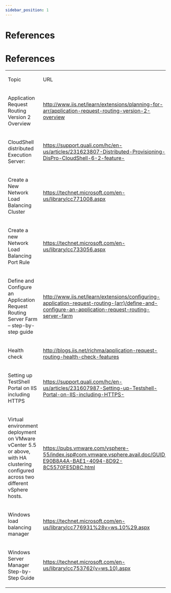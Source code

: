 ```yaml
---
sidebar_position: 1
---
```


# References

<div>
  <h1>References</h1>
  <table style={{ marginLeft: 0, marginRight: 'auto', width: '100%' }}>
    <tbody>
      <tr>
        <td className="_strong">
          <p className="TabletextHeader">Topic</p>
        </td>
        <td className="_strong">
          <p className="TabletextHeader">URL</p>
        </td>
      </tr>
      <tr>
        <td className="td">
          <p>Application Request Routing Version 2 Overview</p>
        </td>
        <td className="td">
          <p>
            <a href="http://www.iis.net/learn/extensions/planning-for-arr/application-request-routing-version-2-overview" className="Hyperlink" target="_blank" rel="noopener noreferrer">
              http://www.iis.net/learn/extensions/planning-for-arr/application-request-routing-version-2-overview
            </a>
          </p>
        </td>
      </tr>
      <tr>
        <td className="td">
          <p>CloudShell distributed Execution Server:</p>
        </td>
        <td className="td">
          <p>
            <a href="https://support.quali.com/hc/en-us/articles/231623807-Distributed-Provisioning-DisPro-CloudShell-6-2-feature-" className="Hyperlink" target="_blank" rel="noopener noreferrer">
              https://support.quali.com/hc/en-us/articles/231623807-Distributed-Provisioning-DisPro-CloudShell-6-2-feature-
            </a>
          </p>
        </td>
      </tr>
      <tr>
        <td className="td">
          <p>Create a New Network Load Balancing Cluster</p>
        </td>
        <td className="td">
          <p>
            <a href="https://technet.microsoft.com/en-us/library/cc771008.aspx" className="Hyperlink" target="_blank" rel="noopener noreferrer">
              https://technet.microsoft.com/en-us/library/cc771008.aspx
            </a>
          </p>
        </td>
      </tr>
      <tr>
        <td className="td">
          <p>Create a new Network Load Balancing Port Rule</p>
        </td>
        <td className="td">
          <p>
            <a href="https://technet.microsoft.com/en-us/library/cc733056.aspx" className="Hyperlink" target="_blank" rel="noopener noreferrer">
              https://technet.microsoft.com/en-us/library/cc733056.aspx
            </a>
          </p>
        </td>
      </tr>
      <tr>
        <td className="td">
          <p>Define and Configure an Application Request Routing Server Farm – step-by-step guide</p>
        </td>
        <td className="td">
          <p>
            <a href="http://www.iis.net/learn/extensions/configuring-application-request-routing-(arr)/define-and-configure-an-application-request-routing-server-farm" className="Hyperlink" target="_blank" rel="noopener noreferrer">
              http://www.iis.net/learn/extensions/configuring-application-request-routing-(arr)/define-and-configure-an-application-request-routing-server-farm
            </a>
          </p>
        </td>
      </tr>
      <tr>
        <td className="td">
          <p>Health check</p>
        </td>
        <td className="td">
          <p>
            <a href="http://blogs.iis.net/richma/application-request-routing-health-check-features" className="Hyperlink" target="_blank" rel="noopener noreferrer">
              http://blogs.iis.net/richma/application-request-routing-health-check-features
            </a>
          </p>
        </td>
      </tr>
      <tr>
        <td className="td">
          <p>Setting up TestShell Portal on IIS including HTTPS</p>
        </td>
        <td className="td">
          <p>
            <a href="https://support.quali.com/hc/en-us/articles/231607987-Setting-up-Testshell-Portal-on-IIS-including-HTTPS-" className="Hyperlink" target="_blank" rel="noopener noreferrer">
              https://support.quali.com/hc/en-us/articles/231607987-Setting-up-Testshell-Portal-on-IIS-including-HTTPS-
            </a>
          </p>
        </td>
      </tr>
      <tr>
        <td className="td">
          <p>Virtual environment deployment on VMware vCenter 5.5 or above, with HA clustering configured across two different vSphere hosts.</p>
        </td>
        <td className="td">
          <p>
            <a href="https://pubs.vmware.com/vsphere-55/index.jsp#com.vmware.vsphere.avail.doc/GUID-E90B8A4A-BAE1-4094-8D92-8C5570FE5D8C.html" className="Hyperlink" target="_blank" rel="noopener noreferrer">
              https://pubs.vmware.com/vsphere-55/index.jsp#com.vmware.vsphere.avail.doc/GUID-E90B8A4A-BAE1-4094-8D92-8C5570FE5D8C.html
            </a>
          </p>
        </td>
      </tr>
      <tr>
        <td className="td">
          <p>Windows load balancing manager</p>
        </td>
        <td className="td">
          <p>
            <a href="https://technet.microsoft.com/en-us/library/cc776931%28v=ws.10%29.aspx" className="Hyperlink" target="_blank" rel="noopener noreferrer">
              https://technet.microsoft.com/en-us/library/cc776931%28v=ws.10%29.aspx
            </a>
          </p>
        </td>
      </tr>
      <tr>
        <td className="td">
          <p>Windows Server Manager Step-by-Step Guide</p>
        </td>
        <td className="td">
          <p>
            <a href="https://technet.microsoft.com/en-us/library/cc753762(v=ws.10).aspx" className="Hyperlink" target="_blank" rel="noopener noreferrer">
              https://technet.microsoft.com/en-us/library/cc753762(v=ws.10).aspx
            </a>
          </p>
        </td>
      </tr>
    </tbody>
  </table>
</div>
